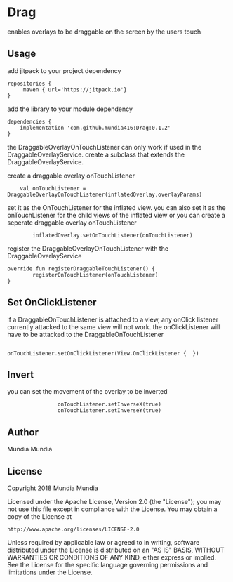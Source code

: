 # Drag
enables overlays to be draggable on the screen by the users touch

## Usage

add jitpack to your project dependency
```
repositories {
     maven { url='https://jitpack.io'}
}    
```

add the library to your module dependency
```
dependencies {
    implementation 'com.github.mundia416:Drag:0.1.2'
}
```


the DraggableOverlayOnTouchListener can only work if used in the DraggableOverlayService. create a subclass that
extends the DraggableOverlayService.

create a draggable overlay onTouchListener
```
    val onTouchListener = DraggableOverlayOnTouchListener(inflatedOverlay,overlayParams)
```
set it as the OnTouchListener for the inflated view. you can also set it as the onTouchListener for the child views of the inflated 
view or you can create a seperate draggable overlay onTouchListener
```
        inflatedOverlay.setOnTouchListener(onTouchListener)
```

register the DraggableOverlayOnTouchListener with the DraggableOverlayService
```
override fun registerDraggableTouchListener() {
        registerOnTouchListener(onTouchListener)
}
```
    
## Set OnClickListener

if a DraggableOnTouchListener is attached to a view, any onClick listener currently attacked to the same view will not work.
the onClickListener will have to be attacked to the DraggableOnTouchListener
```
                onTouchListener.setOnClickListener(View.OnClickListener {  })
```

## Invert
you can set the movement of the overlay to be inverted
```
                onTouchListener.setInverseX(true)
                onTouchListener.setInverseY(true)
```

## Author

Mundia Mundia 



## License

Copyright 2018 Mundia Mundia

Licensed under the Apache License, Version 2.0 (the "License");
you may not use this file except in compliance with the License.
You may obtain a copy of the License at

    http://www.apache.org/licenses/LICENSE-2.0

Unless required by applicable law or agreed to in writing, software
distributed under the License is distributed on an "AS IS" BASIS,
WITHOUT WARRANTIES OR CONDITIONS OF ANY KIND, either express or implied.
See the License for the specific language governing permissions and
limitations under the License.

